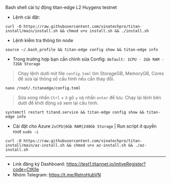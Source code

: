 Bash shell cài tự động titan-edge L2 Huygens testnet
- Lệnh cài đặt:
```
curl -O https://raw.githubusercontent.com/vinatechpro/titan-install/main/install.sh && chmod u+x install.sh && ./install.sh
```
- Lệnh kiểm tra thông tin node
```
source ~/.bash_profile && titan-edge config show && titan-edge info
```
- Trong trường hợp bạn cần chỉnh sửa Config: `default: 1CPU - 2Gb RAM - 72Gb Storage` 
> Chạy lệnh dưới mở file `config.toml` tìm StorageGB, MemoryGB, Cores để sửa lại thông số cấu hình nếu cần thay đổi.

```
nano /root/.titanedge/config.toml
```
> Sửa xong nhấn `Ctrl` + `X` gõ `y` và nhấn `enter` để lưu.
> Chạy lại lệnh bên dưới để khởi động và xem lại cấu hình.
```
systemctl restart titand.service && titan-edge config show && titan-edge info
```
- Cài đặt cho Azure `2vCPU|6Gb RAM|240Gb Storage` | Run script ở quyền root `sudo -i`
```
curl -O https://raw.githubusercontent.com/vinatechpro/titan-install/main/az-install.sh && chmod u+x az-install.sh && ./az-install.sh
```
------------
- Link đăng ký Dashboard: https://test1.titannet.io/intiveRegister?code=CtKlIe
- Nhóm Telegram: https://t.me/RetroHubVN
